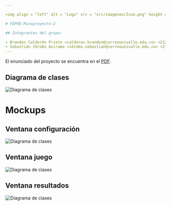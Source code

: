 ```yaml
---

<img align = "left" alt = "Logo" src = "src/imagenes/Icon.png" height = "128"><br>

# FDPOE-Miniproyecto-2

## Integrantes del grupo:

- Brandon Calderón Prieto <calderon.brandon@correounivalle.edu.co> <2125974>
- Sebastián Idrobo Avirama <idrobo.sebastian@correounivalle.edu.co> <2122637>
---
```


El enunciado del proyecto se encuentra en el [PDF]().

## Diagrama de clases

![Diagrama de clases]()

# Mockups

## Ventana configuración

![Diagrama de clases]()

## Ventana juego

![Diagrama de clases]()

## Ventana resultados

![Diagrama de clases]()
